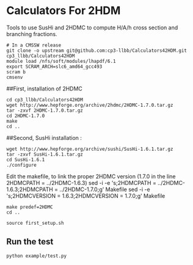 # Calculators For 2HDM
Tools to use SusHi and 2HDMC to compute H/A/h cross section and branching fractions. 

    # In a CMSSW release
    git clone -o upstream git@github.com:cp3-llbb/Calculators42HDM.git cp3_llbb/Calculators42HDM
    module load /nfs/soft/modules/lhapdf/6.1
    export SCRAM_ARCH=slc6_amd64_gcc493
    scram b
    cmsenv

##First, installation of 2HDMC

    cd cp3_llbb/Calculators42HDM
    wget http://www.hepforge.org/archive/2hdmc/2HDMC-1.7.0.tar.gz
    tar -zxvf 2HDMC-1.7.0.tar.gz
    cd 2HDMC-1.7.0
    make
    cd ..

##Second, SusHi installation :

    wget http://www.hepforge.org/archive/sushi/SusHi-1.6.1.tar.gz
    tar -zxvf SusHi-1.6.1.tar.gz
    cd SusHi-1.6.1
    ./configure

Edit the makefile, to link the proper 2HDMC version (1.7.0 in the line 2HDMCPATH = ../2HDMC-1.6.3)
    sed -i -e 's;2HDMCPATH = ../2HDMC-1.6.3;2HDMCPATH = ../2HDMC-1.7.0;g' Makefile
    sed -i -e 's;2HDMCVERSION = 1.6.3;2HDMCVERSION = 1.7.0;g' Makefile

    make predef=2HDMC
    cd ..

    source first_setup.sh


## Run the test
    
    python example/test.py

